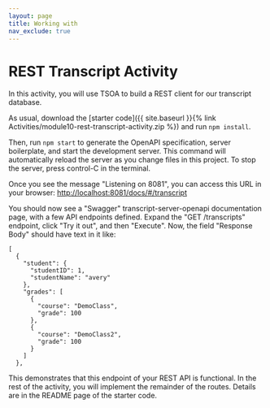 ```yaml
---
layout: page
title: Working with 
nav_exclude: true
---
```

# REST Transcript Activity

In this activity, you will use TSOA to build a REST client for our transcript database.

As usual, download the [starter code]({{ site.baseurl }}{% link Activities/module10-rest-transcript-activity.zip %}) and run `npm install`.

Then, run `npm start` to generate the OpenAPI specification, server boilerplate, and start the development server.
This command will automatically reload the server as you change files in this project.
To stop the server, press control-C in the terminal.

Once you see the message "Listening on 8081", you can access this URL in your browser: 
[http://localhost:8081/docs/#/transcript](http://localhost:8081/docs/#/transcript)

You should now see a "Swagger" transcript-server-openapi documentation page, with a few API endpoints defined. Expand the "GET /transcripts" endpoint, click "Try it out", and then "Execute". Now, the field "Response Body" should have text in it like:
```
[
  {
    "student": {
      "studentID": 1,
      "studentName": "avery"
    },
    "grades": [
      {
        "course": "DemoClass",
        "grade": 100
      },
      {
        "course": "DemoClass2",
        "grade": 100
      }
    ]
  },
```

This demonstrates that this endpoint of your REST API is functional.  In the rest of the activity, you will implement the remainder of the routes.  Details are in the README page of the starter code.

